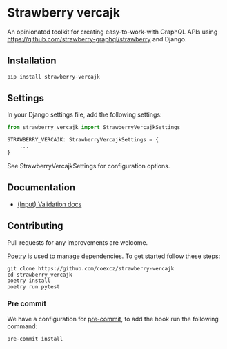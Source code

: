 # Strawberry vercajk
An opinionated toolkit for creating easy-to-work-with GraphQL APIs using https://github.com/strawberry-graphql/strawberry and Django.

## Installation
```bash
pip install strawberry-vercajk
```

## Settings
In your Django settings file, add the following settings:
```python
from strawberry_vercajk import StrawberryVercajkSettings

STRAWBERRY_VERCAJK: StrawberryVercajkSettings = {
    ...
}
```
See StrawberryVercajkSettings for configuration options.

## Documentation
- [(Input) Validation docs](./strawberry_vercajk/_validation/README.md)


## Contributing
Pull requests for any improvements are welcome.

[Poetry](https://github.com/sdispater/poetry) is used to manage dependencies.
To get started follow these steps:

```shell
git clone https://github.com/coexcz/strawberry-vercajk
cd strawberry_vercajk
poetry install
poetry run pytest
```

### Pre commit

We have a configuration for
[pre-commit](https://github.com/pre-commit/pre-commit), to add the hook run the
following command:

```shell
pre-commit install
```
